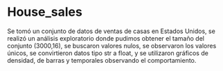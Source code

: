 # House_sales
Se tomó un conjunto de datos de ventas de casas en Estados Unidos, se realizó un análisis exploratorio donde pudimos obtener el tamaño del conjunto (3000,16), se buscaron valores nulos, se observaron los valores únicos, se convirtieron datos tipo str a float, y se utilizaron gráficos de densidad, de barras y temporales observando el comportamiento.
